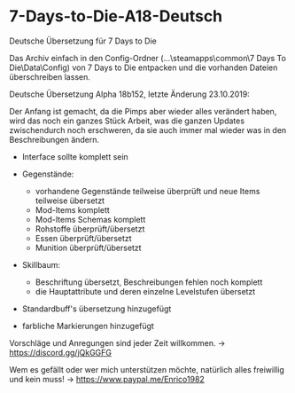 # 7-Days-to-Die-A18-Deutsch
Deutsche Übersetzung für 7 Days to Die

Das Archiv einfach in den Config-Ordner (...\steamapps\common\7 Days To Die\Data\Config) von 7 Days to Die entpacken und die vorhanden Dateien überschreiben lassen.

Deutsche Übersetzung Alpha 18b152, letzte Änderung 23.10.2019:

Der Anfang ist gemacht, da die Pimps aber wieder alles verändert haben, wird das noch ein ganzes Stück Arbeit, was die ganzen Updates zwischendurch noch erschweren, da sie auch immer mal wieder was in den Beschreibungen ändern.

- Interface sollte komplett sein

- Gegenstände:
  - vorhandene Gegenstände teilweise überprüft und neue Items teilweise übersetzt
  - Mod-Items komplett
  - Mod-Items Schemas komplett
  - Rohstoffe überprüft/übersetzt
  - Essen überprüft/übersetzt
  - Munition überprüft/übersetzt
  
- Skillbaum:
  - Beschriftung übersetzt, Beschreibungen fehlen noch komplett
  - die Hauptattribute und deren einzelne Levelstufen übersetzt

- Standardbuff's übersetzung hinzugefügt

- farbliche Markierungen hinzugefügt

Vorschläge und Anregungen sind jeder Zeit willkommen. -> https://discord.gg/jQkGGFG

Wem es gefällt oder wer mich unterstützen möchte, natürlich alles freiwillig und kein muss! -> https://www.paypal.me/Enrico1982
